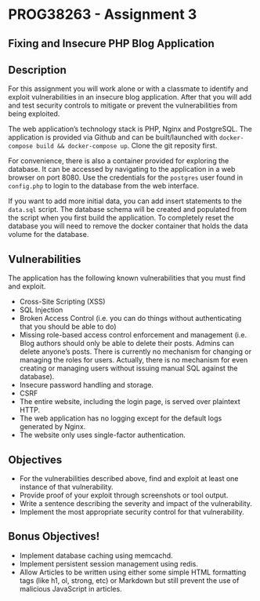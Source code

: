 # PROG38263 - Assignment 3
## Fixing and Insecure PHP Blog Application

## Description

For this assignment you will work alone or with a classmate to identify and exploit vulnerabilities in an insecure blog application. After that you will add and test security controls to mitigate or prevent the vulnerabilities from being exploited.

The web application’s technology stack is PHP, Nginx and PostgreSQL. The application is provided via Github and can be built/launched with <code>docker-compose build && docker-compose up</code>. Clone the git reposity first. 

For convenience, there is also a container provided for exploring the database. It can be accessed by navigating to the application in a web browser on port 8080. Use the credentials for the <code>postgres</code> user found in <code>config.php</code> to login to the database from the web interface.

If you want to add more initial data, you can add insert statements to the <code>data.sql</code> script. The database schema will be created and populated from the script when you first build the application. To completely reset the database you will need to remove the docker container that holds the data volume for the database.

## Vulnerabilities

The application has the following known vulnerabilities that you must find and exploit.

* Cross-Site Scripting (XSS)
* SQL Injection
* Broken Access Control (i.e. you can do things without authenticating that you should be able to do)
* Missing role-based access control enforcement and management (i.e. Blog authors should only be able to delete their posts. Admins can delete anyone’s posts. There is currently no mechanism for changing or managing the roles for users. Actually, there is no mechanism for even creating or managing users without issuing manual SQL against the database).
* Insecure password handling and storage.
* CSRF
* The entire website, including the login page, is served over plaintext HTTP.
* The web application has no logging except for the default logs generated by Nginx.
* The website only uses single-factor authentication.

## Objectives

* For the vulnerabilities described above, find and exploit at least one instance of that vulnerability. 
* Provide proof of your exploit through screenshots or tool output.
* Write a sentence describing the severity and impact of the vulnerability.
* Implement the most appropriate security control for that vulnerability.

## Bonus Objectives!

* Implement database caching using memcachd. 
* Implement persistent session management using redis.
* Allow Articles to be written using either some simple HTML formatting tags (like h1, ol, strong, etc) or Markdown but still prevent the use of malicious JavaScript in articles. 
